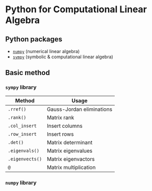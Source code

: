# Python for Computational Linear Algebra

## Python packages

- [`numpy`](https://numpy.org) (numerical linear algebra)
- [`sympy`](https://www.sympy.org/en/index.html) (symbolic & computational linear algebra)

## Basic method

### `sympy` library

|Method | Usage |
|--|--|
|`.rref()` | Gauss-Jordan eliminations|
|`.rank()` | Matrix rank |
|`.col_insert`| Insert columns |
|`.row_insert`| Insert rows |
|`.det()`| Matrix determinant |
|`.eigenvals()` | Matrix eigenvalues |
|`.eigenvects()` | Matrix eigenvactors |
|`@`| Matrix multiplication |

### `numpy` library
